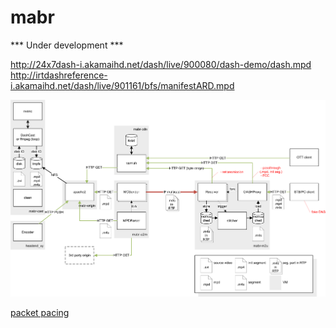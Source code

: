 # mabr

*** Under development ***

http://24x7dash-i.akamaihd.net/dash/live/900080/dash-demo/dash.mpd
http://irtdashreference-i.akamaihd.net/dash/live/901161/bfs/manifestARD.mpd

![alt text](https://github.com/jursonovicst/mabr/raw/master/docs/arch.png "Architecture")


[packet pacing](https://fasterdata.es.net/assets/Papers-and-Publications/100G-Tuning-TechEx2016.tierney.pdf)
